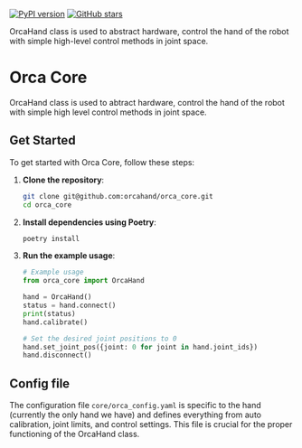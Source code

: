 [![PyPI version](https://badge.fury.io/py/orca_core.svg)](https://badge.fury.io/py/orca_core)
[![GitHub stars](https://img.shields.io/github/stars/orcahand/orca_core.svg?style=social)](https://github.com/yourusername/orca_core/stargazers)

OrcaHand class is used to abstract hardware, control the hand of the robot with simple high-level control methods in joint space.

# Orca Core

OrcaHand class is used to abtract hardware, control the hand of the robot with simple high level control methods in joint space. 

## Get Started

To get started with Orca Core, follow these steps:

1. **Clone the repository**:

    ```sh
    git clone git@github.com:orcahand/orca_core.git
    cd orca_core
    ```

2. **Install dependencies using Poetry**:

    ```sh
    poetry install
    ```

3. **Run the example usage**:

    ```python
    # Example usage
    from orca_core import OrcaHand

    hand = OrcaHand()
    status = hand.connect()
    print(status)
    hand.calibrate()

    # Set the desired joint positions to 0
    hand.set_joint_pos({joint: 0 for joint in hand.joint_ids})
    hand.disconnect()
    ```

## Config file

The configuration file `core/orca_config.yaml` is specific to the hand (currently the only hand we have) and defines everything from auto calibration, joint limits, and control settings. This file is crucial for the proper functioning of the OrcaHand class.
